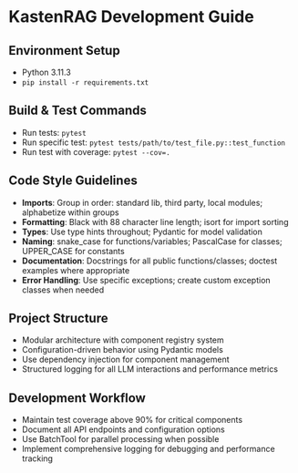 # KastenRAG Development Guide

## Environment Setup
- Python 3.11.3
- `pip install -r requirements.txt`

## Build & Test Commands
- Run tests: `pytest`
- Run specific test: `pytest tests/path/to/test_file.py::test_function`
- Run test with coverage: `pytest --cov=.`

## Code Style Guidelines
- **Imports**: Group in order: standard lib, third party, local modules; alphabetize within groups
- **Formatting**: Black with 88 character line length; isort for import sorting
- **Types**: Use type hints throughout; Pydantic for model validation
- **Naming**: snake_case for functions/variables; PascalCase for classes; UPPER_CASE for constants
- **Documentation**: Docstrings for all public functions/classes; doctest examples where appropriate
- **Error Handling**: Use specific exceptions; create custom exception classes when needed

## Project Structure
- Modular architecture with component registry system
- Configuration-driven behavior using Pydantic models
- Use dependency injection for component management
- Structured logging for all LLM interactions and performance metrics

## Development Workflow
- Maintain test coverage above 90% for critical components
- Document all API endpoints and configuration options
- Use BatchTool for parallel processing when possible
- Implement comprehensive logging for debugging and performance tracking